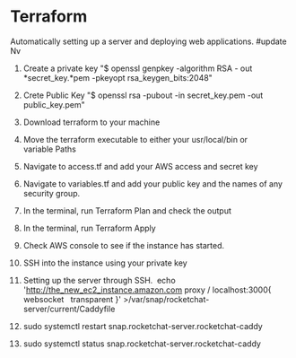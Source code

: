 # Terraform
Automatically setting up a server and deploying web applications. 
#update Nv


1. Create a private key
    "$ openssl genpkey -algorithm RSA - out *secret_key.*pem -pkeyopt rsa_keygen_bits:2048"
2. Crete Public Key
    "$ openssl rsa -pubout -in secret_key.pem -out public_key.pem"
3. Download terraform to your machine
4. Move the terraform executable to either your usr/local/bin or variable Paths
5. Navigate to access.tf and add your AWS access and secret key
6. Navigate to variables.tf and add your public key and the names of any security group.
7. In the terminal, run Terraform Plan and check the output
8. In the terminal, run Terraform Apply
9. Check AWS console to see if the instance has started.
10. SSH into the instance using your private key

1. Setting up the server through SSH. 
    echo 'http://the_new_ec2_instance.amazon.com
    proxy / localhost:3000{
      websocket
      transparent
    }' >/var/snap/rocketchat-server/current/Caddyfile
2. sudo systemctl restart snap.rocketchat-server.rocketchat-caddy
3. sudo systemctl status snap.rocketchat-server.rocketchat-caddy
